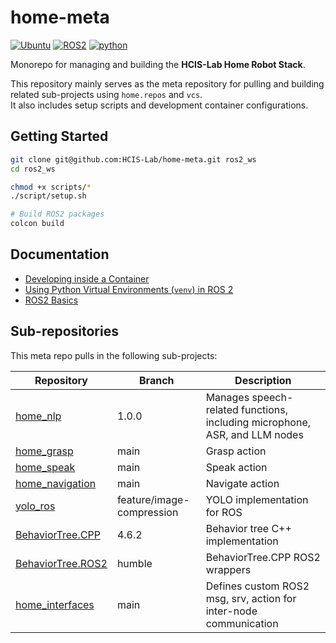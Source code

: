 # home-meta

[![Ubuntu](https://img.shields.io/badge/Ubuntu-22.04.5-E95420.svg?style=flat&logo=ros&logoColor=white)](https://releases.ubuntu.com/jammy/)
[![ROS2](https://img.shields.io/badge/ROS2-Humble-22314E.svg?style=flat&logo=ros&logoColor=white)](https://docs.ros.org/en/humble/index.html)
[![python](https://img.shields.io/badge/Python-3.10.12-3776AB.svg?style=flat&logo=python&logoColor=white)](https://www.python.org)

Monorepo for managing and building the **HCIS-Lab Home Robot Stack**.

This repository mainly serves as the meta repository for pulling and building related sub-projects using `home.repos` and `vcs`.  
It also includes setup scripts and development container configurations.

## Getting Started

```bash
git clone git@github.com:HCIS-Lab/home-meta.git ros2_ws
cd ros2_ws

chmod +x scripts/*
./script/setup.sh

# Build ROS2 packages
colcon build
```

## Documentation

* [Developing inside a Container](./docs/devcontainer.md)
* [Using Python Virtual Environments (`venv`) in ROS 2](./docs/ros2_venv.md)
* [ROS2 Basics](./docs/ros2_basics.md)

## Sub-repositories

This meta repo pulls in the following sub-projects:

| Repository        | Branch | Description                                      |
|-------------------|--------|--------------------------------------------------|
| [home_nlp](https://github.com/HCIS-Lab/home-nlp.git) | 1.0.0 | Manages speech-related functions, including microphone, ASR, and LLM nodes |
| [home_grasp](https://github.com/HCIS-Lab/home-grasp.git) | main | Grasp action |
| [home_speak](https://github.com/HCIS-Lab/home-speak.git) | main | Speak action |
| [home_navigation](https://github.com/HCIS-Lab/home-navigation.git) | main | Navigate action |
| [yolo_ros](https://github.com/lnfu/yolo_ros.git) | feature/image-compression | YOLO implementation for ROS |
| [BehaviorTree.CPP](https://github.com/BehaviorTree/BehaviorTree.CPP.git) | 4.6.2 | Behavior tree C++ implementation |
| [BehaviorTree.ROS2](https://github.com/BehaviorTree/BehaviorTree.ROS2.git) | humble | BehaviorTree.CPP ROS2 wrappers |
| [home_interfaces](https://github.com/HCIS-Lab/home-interfaces.git) | main | Defines custom ROS2 msg, srv, action for inter-node communication |

